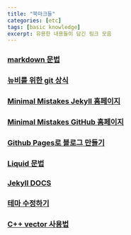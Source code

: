 ```yaml
---
title: "북마크들"
categories: [etc]
tags: [basic knowledge]
excerpt: 유용한 내용들이 담긴 링크 모음
---
```


### <a href="https://www.markdownguide.org/basic-syntax/" target="_blank">markdown 문법</a>

### <a href="https://sseozytank.tistory.com/41" target="_blank">뉴비를 위한 git 상식</a>

### <a href="https://mmistakes.github.io/minimal-mistakes/docs/quick-start-guide/" target="_blank">Minimal Mistakes Jekyll 홈페이지</a>

### <a href="https://github.com/mmistakes/minimal-mistakes" target="_blank">Minimal Mistakes GitHub 홈페이지</a>

### <a href="https://www.youtube.com/watch?v=--MMmHbSH9k&list=PLIMb_GuNnFwfQBZQwD-vCZENL5YLDZekr" target="_blank">Github Pages로 블로그 만들기</a>

### <a href="https://shopify.github.io/liquid/filters/abs/" target="_blank">Liquid 문법</a>

### <a href="https://jekyllrb.com/docs/" target="_blank">Jekyll DOCS</a>

### <a href="https://sooseongcom.com/post/jekyll-history-2-theme" target="_blank">테마 수정하기</a>

### <a href="https://dense.tistory.com/entry/cpp-stl-vector" target="_blank">C++ vector 사용법</a>

